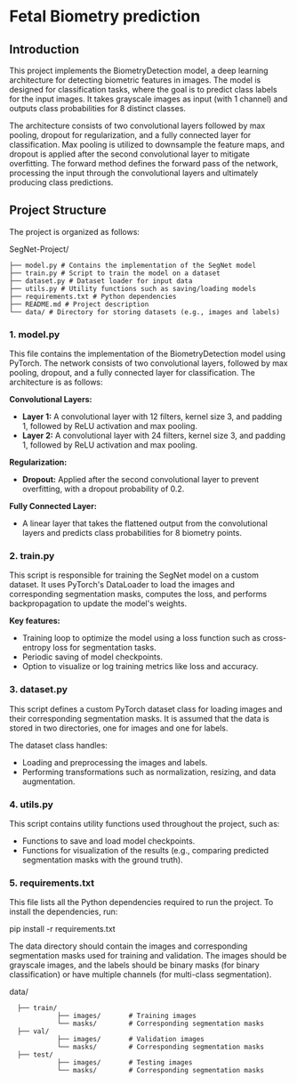 # Fetal Biometry prediction

## Introduction
This project implements the BiometryDetection model, a deep learning architecture for detecting biometric features in images. The model is designed for classification tasks, where the goal is to predict class labels for the input images. It takes grayscale images as input (with 1 channel) and outputs class probabilities for 8 distinct classes.

The architecture consists of two convolutional layers followed by max pooling, dropout for regularization, and a fully connected layer for classification. Max pooling is utilized to downsample the feature maps, and dropout is applied after the second convolutional layer to mitigate overfitting. The forward method defines the forward pass of the network, processing the input through the convolutional layers and ultimately producing class predictions.

## Project Structure
The project is organized as follows:

SegNet-Project/ 
 
    ├── model.py # Contains the implementation of the SegNet model 
    ├── train.py # Script to train the model on a dataset 
    ├── dataset.py # Dataset loader for input data 
    ├── utils.py # Utility functions such as saving/loading models 
    ├── requirements.txt # Python dependencies 
    ├── README.md # Project description 
    └── data/ # Directory for storing datasets (e.g., images and labels)



### 1. model.py
This file contains the implementation of the BiometryDetection model using PyTorch. The network consists of two convolutional layers, followed by max pooling, dropout, and a fully connected layer for classification. The architecture is as follows:

**Convolutional Layers:**
- **Layer 1:** A convolutional layer with 12 filters, kernel size 3, and padding 1, followed by ReLU activation and max pooling.
- **Layer 2:** A convolutional layer with 24 filters, kernel size 3, and padding 1, followed by ReLU activation and max pooling.

**Regularization:**
- **Dropout:** Applied after the second convolutional layer to prevent overfitting, with a dropout probability of 0.2.

**Fully Connected Layer:**
- A linear layer that takes the flattened output from the convolutional layers and predicts class probabilities for 8 biometry points.

### 2. train.py
This script is responsible for training the SegNet model on a custom dataset. It uses PyTorch's DataLoader to load the images and corresponding segmentation masks, computes the loss, and performs backpropagation to update the model's weights.

**Key features:**
- Training loop to optimize the model using a loss function such as cross-entropy loss for segmentation tasks.
- Periodic saving of model checkpoints.
- Option to visualize or log training metrics like loss and accuracy.

### 3. dataset.py
This script defines a custom PyTorch dataset class for loading images and their corresponding segmentation masks. It is assumed that the data is stored in two directories, one for images and one for labels.

The dataset class handles:
- Loading and preprocessing the images and labels.
- Performing transformations such as normalization, resizing, and data augmentation.

### 4. utils.py
This script contains utility functions used throughout the project, such as:
- Functions to save and load model checkpoints.
- Functions for visualization of the results (e.g., comparing predicted segmentation masks with the ground truth).

### 5. requirements.txt
This file lists all the Python dependencies required to run the project. To install the dependencies, run:

pip install -r requirements.txt


The data directory should contain the images and corresponding segmentation masks used for training and validation. The images should be grayscale images, and the labels should be binary masks (for binary classification) or have multiple channels (for multi-class segmentation).

data/
      
      ├── train/
                ├── images/       # Training images
                └── masks/        # Corresponding segmentation masks
      ├── val/
                ├── images/       # Validation images
                └── masks/        # Corresponding segmentation masks
      ├── test/
                ├── images/       # Testing images
                └── masks/        # Corresponding segmentation masks
